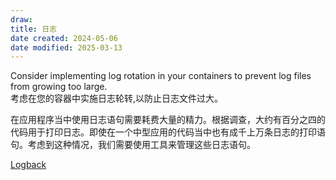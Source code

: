 ```yaml
---
draw: 
title: 日志
date created: 2024-05-06
date modified: 2025-03-13
---
```


Consider implementing log rotation in your containers to prevent log files from growing too large.  
考虑在您的容器中实施日志轮转,以防止日志文件过大。

在应用程序当中使用日志语句需要耗费大量的精力。根据调查，大约有百分之四的代码用于打印日志。即使在一个中型应用的代码当中也有成千上万条日志的打印语句。考虑到这种情况，我们需要使用工具来管理这些日志语句。

[Logback](Logback.md)
